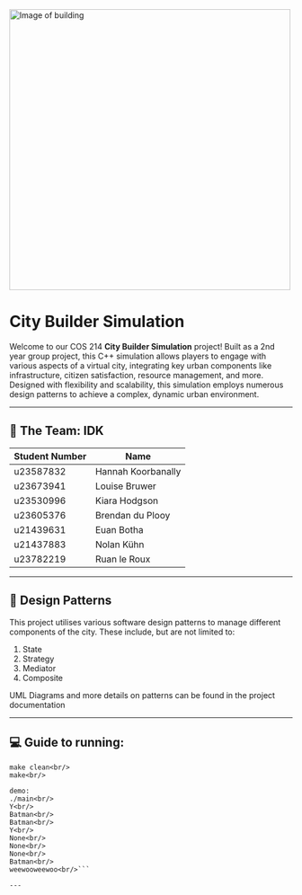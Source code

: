 <img src="https://github.com/user-attachments/assets/7ee4ae20-32f2-4653-829c-310d1bb8e22c" alt="Image of building"  height="500">


# City Builder Simulation


Welcome to our COS 214 **City Builder Simulation** project! 
Built as a 2nd year group project, this C++ simulation allows players to engage with various aspects of a virtual city, integrating key urban components like infrastructure, citizen satisfaction, resource management, and more. Designed with flexibility and scalability, this simulation employs numerous design patterns to achieve a complex, dynamic urban environment.

---
## 👥 The Team: **IDK**

| Student Number | Name               |
|----------------|--------------------|
| u23587832      | Hannah Koorbanally |
| u23673941      | Louise Bruwer      |
| u23530996      | Kiara Hodgson      |
| u23605376      | Brendan du Plooy   |
| u21439631      | Euan Botha         |
| u21437883      | Nolan Kühn         |
| u23782219      | Ruan le Roux       |

---
## 🧠 Design Patterns

This project utilises various software design patterns to manage different components of the city.
These include, but are not limited to:

1. State
2. Strategy
3. Mediator
4. Composite

UML Diagrams and more details on patterns can be found in the project documentation


---

## 💻 Guide to running:
``` Run:
make clean<br/>
make<br/>

demo:
./main<br/>
Y<br/>
Batman<br/>
Batman<br/>
Y<br/>
None<br/>
None<br/>
None<br/>
Batman<br/>
weewooweewoo<br/>```

---

